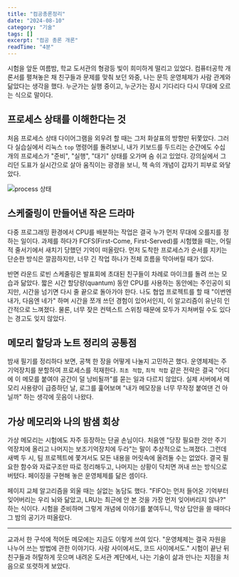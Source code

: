```yaml
---
title: "컴공총론정리"
date: "2024-08-10"
category: "기술"
tags: []
excerpt: "컴공 총론 개론"
readTime: "4분"
---
```


시험을 앞둔 여름밤, 학교 도서관의 형광등 빛이 희미하게 떨리고 있었다. 컴퓨터공학 개론서를 펼쳐놓은 채 친구들과 문제를 맞춰 보던 와중, 나는 문득 운영체제가 사람 관계와 닮았다는 생각을 했다. 누군가는 실행 중이고, 누군가는 잠시 기다리다 다시 무대에 오르는 식으로 말이다.

<!--more-->

## 프로세스 상태를 이해한다는 것

처음 프로세스 상태 다이어그램을 외우려 할 때는 그저 화살표의 방향만 뒤쫓았다. 그러다 실습실에서 리눅스 `top` 명령어를 돌려보니, 내가 키보드를 두드리는 순간에도 수십 개의 프로세스가 "준비", "실행", "대기" 상태를 오가며 숨 쉬고 있었다. 강의실에서 그리던 도표가 실시간으로 살아 움직이는 광경을 보니, 책 속의 개념이 갑자기 피부로 와닿았다.

![process 상태](https://github.com/user-attachments/assets/4682dcc7-88b0-4d63-832a-8cf561be9a82)

## 스케줄링이 만들어낸 작은 드라마

다중 프로그래밍 환경에서 CPU를 배분하는 작업은 결국 누가 먼저 무대에 오를지를 정하는 일이다. 과제를 하다가 FCFS(First-Come, First-Served)를 시험했을 때는, 어릴 적 줄서기에서 새치기 당했던 기억이 떠올랐다. 먼저 도착한 프로세스가 순서를 지키는 단순한 방식은 깔끔하지만, 너무 긴 작업 하나가 전체 흐름을 막아버릴 때가 있다.

반면 라운드 로빈 스케줄링은 발표회에 초대된 친구들이 차례로 마이크를 돌려 쓰는 모습과 닮았다. 짧은 시간 할당량(quantum) 동안 CPU를 사용하는 동안에는 주인공이 되지만, 시간을 넘기면 다시 줄 끝으로 돌아가야 한다. 나도 협업 프로젝트를 할 때 "이번엔 내가, 다음엔 네가" 하며 시간을 쪼개 쓰던 경험이 있어서인지, 이 알고리즘이 유난히 인간적으로 느껴졌다. 물론, 너무 잦은 컨텍스트 스위칭 때문에 모두가 지쳐버릴 수도 있다는 경고도 잊지 않았다.

## 메모리 할당과 노트 정리의 공통점

밤새 필기를 정리하다 보면, 공책 한 장을 어떻게 나눌지 고민하곤 했다. 운영체제는 주기억장치를 분할하여 프로세스를 적재한다. `최초 적합`, `최적 적합` 같은 전략은 결국 "어디에 이 메모를 붙여야 공간이 덜 낭비될까"를 묻는 일과 다르지 않았다. 실제 서버에서 메모리 사용량이 급증하던 날, 로그를 훑어보며 "내가 메모장을 너무 무작정 붙여댄 건 아닐까" 하는 생각에 웃음이 나왔다.

## 가상 메모리와 나의 밤샘 회상

가상 메모리는 시험에도 자주 등장하는 단골 손님이다. 처음엔 "당장 필요한 것만 주기억장치에 올리고 나머지는 보조기억장치에 두라"는 말이 추상적으로 느껴졌다. 그런데 새벽 두 시, 팀 프로젝트에 쫓겨서도 모든 내용을 머릿속에 올려둘 수는 없었다. 결국 필요한 함수와 자료구조만 따로 정리해두고, 나머지는 상황이 닥치면 꺼내 쓰는 방식으로 버텼다. 페이징을 구현해 놓은 운영체제를 닮은 셈이다.

페이지 교체 알고리즘을 외울 때는 실없는 농담도 했다. "FIFO는 먼저 들어온 기억부터 잊어버리는 우리 뇌와 닮았고, LRU는 최근에 안 본 것을 가장 먼저 잊어버리지 않나?" 하는 식이다. 시험을 준비하며 그렇게 개념에 이야기를 붙여두니, 막상 답안을 쓸 때마다 그 밤의 공기가 떠올랐다.

---

교과서 한 구석에 적어둔 메모에는 지금도 이렇게 쓰여 있다. "운영체제는 결국 자원을 나누어 쓰는 방법에 관한 이야기다. 사람 사이에서도, 코드 사이에서도." 시험이 끝난 뒤 친구들과 허탈하게 웃으며 내려온 도서관 계단에서, 나는 기술이 삶과 만나는 지점을 처음으로 또렷하게 보았다.